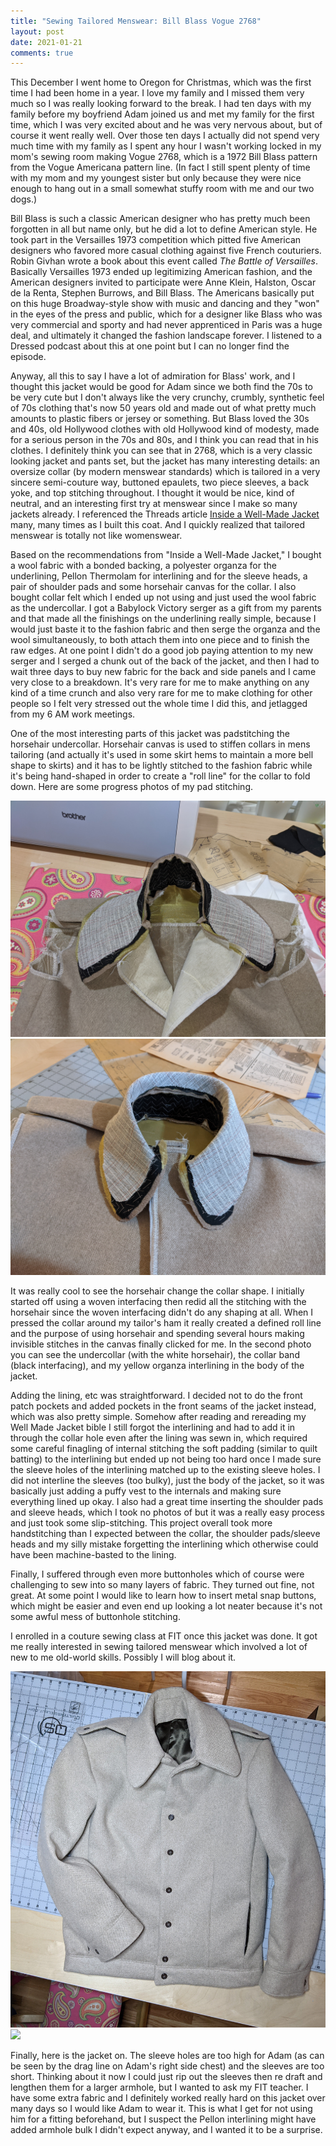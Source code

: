 ```yaml
---
title: "Sewing Tailored Menswear: Bill Blass Vogue 2768"
layout: post
date: 2021-01-21
comments: true
---
```


This December I went home to Oregon for Christmas, which was the first time I had been home in a year. I love my family and I missed them very much so I was really looking forward to the break. I had ten days with my family before my boyfriend Adam joined us and met my family for the first time, which I was very excited about and he was very nervous about, but of course it went really well. Over those ten days I actually did not spend very much time with my family as I spent any hour I wasn't working locked in my mom's sewing room making Vogue 2768, which is a 1972 Bill Blass pattern from the Vogue Americana pattern line. (In fact I still spent plenty of time with my mom and my youngest sister but only because they were nice enough to hang out in a small somewhat stuffy room with me and our two dogs.)
<p>
Bill Blass is such a classic American designer who has pretty much been forgotten in all but name only, but he did a lot to define American style. He took part in the Versailles 1973 competition which pitted five American designers who favored more casual clothing against five French couturiers. Robin Givhan wrote a book about this event called <i>The Battle of Versailles</i>. Basically Versailles 1973 ended up legitimizing American fashion, and the American designers invited to participate were Anne Klein, Halston, Oscar de la Renta, Stephen Burrows, and Bill Blass. The Americans basically put on this huge Broadway-style show with music and dancing and they "won" in the eyes of the press and public, which for a designer like Blass who was very commercial and sporty and had never apprenticed in Paris was a huge deal, and ultimately it changed the fashion landscape forever. I listened to a Dressed podcast about this at one point but I can no longer find the episode.
<p>
Anyway, all this to say I have a lot of admiration for Blass' work, and I thought this jacket would be good for Adam since we both find the 70s to be very cute but I don't always like the very crunchy, crumbly, synthetic feel of 70s clothing that's now 50 years old and made out of what pretty much amounts to plastic fibers or jersey or something. But Blass loved the 30s and 40s, old Hollywood clothes with old Hollywood kind of modesty, made for a serious person in the 70s and 80s, and I think you can read that in his clothes. I definitely think you can see that in 2768, which is a very classic looking jacket and pants set, but the jacket has many interesting details: an oversize collar (by modern menswear standards) which is tailored in a very sincere semi-couture way, buttoned epaulets, two piece sleeves, a back yoke, and top stitching throughout. I thought it would be nice, kind of neutral, and an interesting first try at menswear since I make so many jackets already. I referenced the Threads article <a href="https://www.threadsmagazine.com/2019/11/18/inside-a-well-made-jacket">Inside a Well-Made Jacket</a> many, many times as I built this coat. And I quickly realized that tailored menswear is totally not like womenswear.
<p>
Based on the recommendations from "Inside a Well-Made Jacket," I bought a wool fabric with a bonded backing, a polyester organza for the underlining, Pellon Thermolam for interlining and for the sleeve heads, a pair of shoulder pads and some horsehair canvas for the collar. I also bought collar felt which I ended up not using and just used the wool fabric as the undercollar. I got a Babylock Victory serger as a gift from my parents and that made all the finishings on the underlining really simple, because I would just baste it to the fashion fabric and then serge the organza and the wool simultaneously, to both attach them into one piece and to finish the raw edges. At one point I didn't do a good job paying attention to my new serger and I serged a chunk out of the back of the jacket, and then I had to wait three days to buy new fabric for the back and side panels and I came very close to a breakdown. It's very rare for me to make anything on any kind of a time crunch and also very rare for me to make clothing for other people so I felt very stressed out the whole time I did this, and jetlagged from my 6 AM work meetings.
<p>
One of the most interesting parts of this jacket was padstitching the horsehair undercollar. Horsehair canvas is used to stiffen collars in mens tailoring (and actually it's used in some skirt hems to maintain a more bell shape to skirts) and it has to be lightly stitched to the fashion fabric while it's being hand-shaped in order to create a "roll line" for the collar to fold down. Here are some progress photos of my pad stitching.
<p>
<img class="post-two-images" src="/files/patterns/collar_wip_1.jpg" /> <img class="post-two-images" src="/files/patterns/collar_wip_2.jpg" /> 
<p>
It was really cool to see the horsehair change the collar shape. I initially started off using a woven interfacing then redid all the stitching with the horsehair since the woven interfacing didn't do any shaping at all. When I pressed the collar around my tailor's ham it really created a defined roll line and the purpose of using horsehair and spending several hours making invisible stitches in the canvas finally clicked for me. In the second photo you can see the undercollar (with the white horsehair), the collar band (black interfacing), and my yellow organza interlining in the body of the jacket.
<p>
Adding the lining, etc was straightforward. I decided not to do the front patch pockets and added pockets in the front seams of the jacket instead, which was also pretty simple. Somehow after reading and rereading my Well Made Jacket bible I still forgot the interlining and had to add it in through the collar hole even after the lining was sewn in, which required some careful finagling of internal stitching the soft padding (similar to quilt batting) to the interlining but ended up not being too hard once I made sure the sleeve holes of the interlining matched up to the existing sleeve holes. I did not interline the sleeves (too bulky), just the body of the jacket, so it was basically just adding a puffy vest to the internals and making sure everything lined up okay. I also had a great time inserting the shoulder pads and sleeve heads, which I took no photos of but it was a really easy process and just took some slip-stitching. This project overall took more handstitching than I expected between the collar, the shoulder pads/sleeve heads and my silly mistake forgetting the interlining which otherwise could have been machine-basted to the lining.
<p>
Finally, I suffered through even more buttonholes which of course were challenging to sew into so many layers of fabric. They turned out fine, not great. At some point I would like to learn how to insert metal snap buttons, which might be easier and even end up looking a lot neater because it's not some awful mess of buttonhole stitching.
<p>
I enrolled in a couture sewing class at FIT once this jacket was done. It got me really interested in sewing tailored menswear which involved a lot of new to me old-world skills. Possibly I will blog about it.
<p>
<img class="post-two-images" src="/files/patterns/coat_done.jpg" /> <img class="post-two-images" src="/files/patterns/coat_on.jpg" /> 
<p>
Finally, here is the jacket on. The sleeve holes are too high for Adam (as can be seen by the drag line on Adam's right side chest) and the sleeves are too short. Thinking about it now I could just rip out the sleeves then re draft and lengthen them for a larger armhole, but I wanted to ask my FIT teacher. I have some extra fabric and I definitely worked really hard on this jacket over many days so I would like Adam to wear it. This is what I get for not using him for a fitting beforehand, but I suspect the Pellon interlining might have added armhole bulk I didn't expect anyway, and I wanted it to be a surprise.